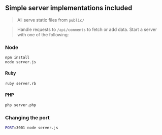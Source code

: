 ## Simple server implementations included

> All serve static files from `public/`

> Handle requests to `/api/comments` to fetch or add data.
Start a server with one of the following:

### Node
```sh
npm install
node server.js
```

#### Ruby
```sh
ruby server.rb
```

#### PHP
```sh
php server.php
```

### Changing the port

```sh
PORT=3001 node server.js
```
